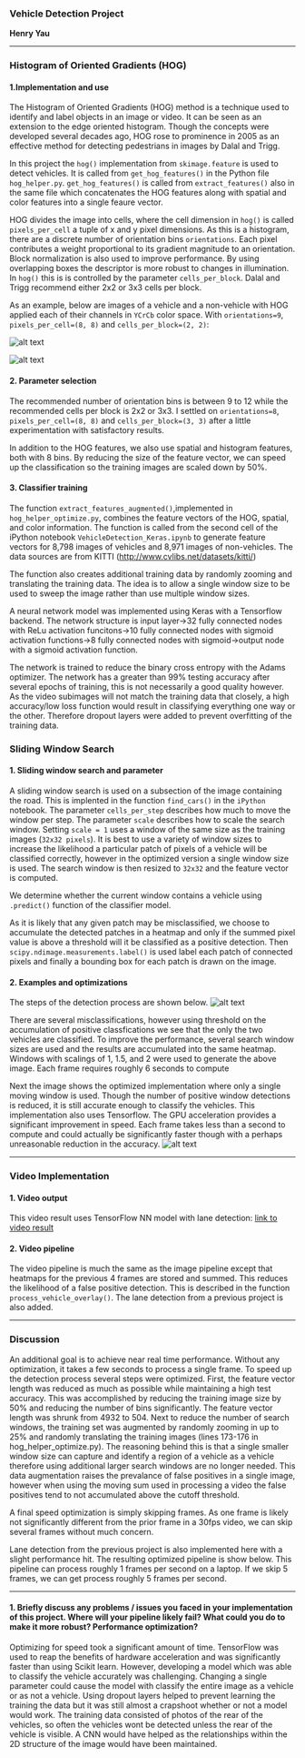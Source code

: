 ### Vehicle Detection Project
**Henry Yau**


[//]: # (Image References)
[image1]: ./writeup_images/car_hog.png
[image2]: ./writeup_images/noncar_hog.png
[image3]: ./writeup_images/vehicle_detection2.png
[image4]: ./writeup_images/vehicle_detection3.png
[image5]: ./writeup_images/bboxes_and_heat.png
[image6]: ./writeup_images/labels_map.png
[image7]: ./writeup_images/output_bboxes.png
[image8]: ./writeup_images/vehicle_detection_fast.png

[video1]: ./project_video.mp4

---

### Histogram of Oriented Gradients (HOG)

#### 1.Implementation and use

The Histogram of Oriented Gradients (HOG) method is a technique used to identify and label objects in an image or video. It can be seen as an extension to the edge oriented histogram. Though the concepts were developed several decades ago, HOG rose to prominence in 2005 as an effective method for detecting pedestrians in images by Dalal and Trigg.

In this project the `hog()` implementation from `skimage.feature` is used to detect vehicles. It is called from `get_hog_features()` in the Python file `hog_helper.py`. `get_hog_features()` is called from `extract_features()` also in the same file which concatenates the HOG features along with spatial and color features into a single feaure vector. 

HOG divides the image into cells, where the cell dimension in `hog()` is called `pixels_per_cell` a tuple of x and y pixel dimensions. As this is a histogram, there are a discrete number of orientation bins `orientations`. Each pixel contributes a weight proportional to its gradient magnitude to an orientation. Block normalization is also used to improve performance. By using overlapping boxes the descriptor is more robust to changes in illumination. In `hog()` this is is controlled by the parameter `cells_per_block`. Dalal and Trigg recommend either 2x2 or 3x3 cells per block. 

As an example, below are images of a vehicle and a non-vehicle with HOG applied each of their channels in `YCrCb` color space. With `orientations=9`, `pixels_per_cell=(8, 8)` and `cells_per_block=(2, 2)`:

![alt text][image1]

![alt text][image2]

#### 2. Parameter selection
The recommended number of orientation bins is between 9 to 12 while the recommended cells per block is 2x2 or 3x3. I settled on
`orientations=8`, `pixels_per_cell=(8, 8)` and `cells_per_block=(3, 3)` after a little experimentation with satisfactory results.

In addition to the HOG features, we also use spatial and histogram features, both with 8 bins. By reducing the size of the feature vector, we can speed up the classification so the training images are scaled down by 50%.

#### 3. Classifier training
The function `extract_features_augmented()`,implemented in `hog_helper_optimize.py`, combines the feature vectors of the HOG, spatial, and color information. The function is called from the second cell of the iPython notebook `VehicleDetection_Keras.ipynb` to generate feature vectors for 8,798 images of vehicles and 8,971 images of non-vehicles. The data sources are from KITTI (http://www.cvlibs.net/datasets/kitti/)

The function also creates additional training data by randomly zooming and translating the training data. The idea is to allow a single window size to be used to sweep the image rather than use multiple window sizes.

A neural network model was implemented using Keras with a Tensorflow backend. The network structure is input layer->32 fully connected nodes with ReLu activation funcitons->10 fully connected nodes with sigmoid activation functions->8 fully connected nodes with sigmoid->output node with a sigmoid activation function.

The network is trained to reduce the binary cross entropy with the Adams optimizer. The network has a greater than 99% testing accuracy after several epochs of training, this is not necessarily a good quality however. As the video subimages will not match the training data that closely, a high accuracy/low loss function would result in classifying everything one way or the other. Therefore dropout layers were added to prevent overfitting of the training data.


### Sliding Window Search

#### 1. Sliding window search and parameter 

A sliding window search is used on a subsection of the image containing the road. This is implented in the function `find_cars()` in the `iPython` notebook. The parameter `cells_per_step` describes how much to move the window per step. The parameter `scale` describes how to scale the search window. Setting `scale = 1` uses a window of the same size as the training images (`32x32 pixels`). It is best to use a variety of window sizes to increase the likelihood a particular patch of pixels of a vehicle will be classified correctly, however in the optimized version a single window size is used. The search window is then resized to `32x32` and the feature vector is computed. 

We determine whether the current window contains a vehicle using `.predict()` function of the classifier model.

As it is likely that any given patch may be misclassified, we choose to accumulate the detected patches in a heatmap and only if the summed pixel value is above a threshold will it be classified as a positive detection. Then  `scipy.ndimage.measurements.label()` is used label each patch of connected pixels and finally a bounding box for each patch is drawn on the image.

#### 2. Examples and optimizations
The steps of the detection process are shown below.
![alt text][image3]

There are several misclassifications, however using threshold on the accumulation of positive classfications we see that the only the two vehicles are classified. To improve the performance, several search window sizes are used and the results are accumulated into the same heatmap. Windows with scalings of 1, 1.5, and 2 were used to generate the above image. Each frame requires roughly 6 seconds to compute

Next the image shows the optimized implementation where only a single moving window is used.  Though the number of positive window detections is reduced, it is still accurate enough to classify the vehicles. This implementation also uses Tensorflow. The GPU acceleration provides a significant improvement in speed. Each frame takes less than a second to compute and could actually be significantly faster though with a perhaps unreasonable reduction in the accuracy.
![alt text][image8]




---

### Video Implementation

#### 1. Video output

This video result uses TensorFlow NN model with lane detection:
[link to video result](./output_videos/project_video_output_w_lane_multWindow_Final.mp4)


#### 2. Video pipeline
The video pipeline is much the same as the image pipeline except that heatmaps for the previous 4 frames are stored and summed. This reduces the likelihood of a false positive detection. This is described in the function `process_vehicle_overlay()`. The lane detection from a previous project is also added. 

---


### Discussion
An additional goal is to achieve near real time performance. Without any optimization, it takes a few seconds to process a single frame. To speed up the detection process several steps were optimized. First, the feature vector length was reduced as much as possible while maintaining a high test accuracy. This was accomplished by reducing the training image size by 50% and reducing the number of bins significantly. The feature vector length was shrunk from 4932 to 504. Next to reduce the number of search windows, the training set was augmented by randomly zooming in up to 25% and randomly translating the training images (lines 173-176 in hog_helper_optimize.py). The reasoning behind this is that a single smaller window size can capture and identify a region of a vehicle as a vehicle therefore using additional larger search windows are no longer needed. This data augmentation raises the prevalance of false positives in a single image, however when using the moving sum used in processing a video the false positives tend to not accumulated above the cutoff threshold.

A final speed optimization is simply skipping frames. As one frame is likely not significantly different from the prior frame in a 30fps video, we can skip several frames without much concern.

Lane detection from the previous project is also implemented here with a slight performance hit. The resulting optimized pipeline is show below. This pipeline can process roughly 1 frames per second on a laptop. If we skip 5 frames, we can get process roughly 5 frames per second. 



---



#### 1. Briefly discuss any problems / issues you faced in your implementation of this project.  Where will your pipeline likely fail?  What could you do to make it more robust? Performance optimization? 

Optimizing for speed took a significant amount of time. TensorFlow was used to reap the benefits of hardware acceleration and was significantly faster than using Scikit learn. However, developing a model which was able to classify the vehicle accurately was challenging. Changing a single parameter could cause the model with classify the entire image as a vehicle or as not a vehicle. Using dropout layers helped to prevent learning the training the data but it was still almost a crapshoot whether or not a model would work. The training data consisted of photos of the rear of the vehicles, so often the vehicles wont be detected unless the rear of the vehicle is visible. A CNN would have helped as the relationships within the 2D structure of the image would have been maintained. 

